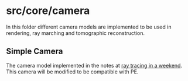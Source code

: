 # src/core/camera

In this folder different camera models are implemented to be used in rendering, ray marching and tomographic reconstruction.

## Simple Camera

The camera model implemented in the notes at [ray tracing in a weekend](https://raytracing.github.io/books/RayTracingInOneWeekend.html). 
This camera will be modified to be compatible with PE.
